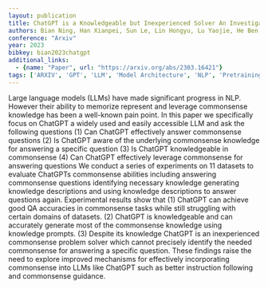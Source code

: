```yaml
---
layout: publication
title: ChatGPT is a Knowledgeable but Inexperienced Solver An Investigation of Commonsense Problem in Large Language Models
authors: Bian Ning, Han Xianpei, Sun Le, Lin Hongyu, Lu Yaojie, He Ben, Jiang Shanshan, Dong Bin
conference: "Arxiv"
year: 2023
bibkey: bian2023chatgpt
additional_links:
  - {name: "Paper", url: "https://arxiv.org/abs/2303.16421"}
tags: ['ARXIV', 'GPT', 'LLM', 'Model Architecture', 'NLP', 'Pretraining Methods', 'Prompting', 'RAG', 'Reinforcement Learning']
---
```

Large language models (LLMs) have made significant progress in NLP. However their ability to memorize represent and leverage commonsense knowledge has been a well-known pain point. In this paper we specifically focus on ChatGPT a widely used and easily accessible LLM and ask the following questions (1) Can ChatGPT effectively answer commonsense questions (2) Is ChatGPT aware of the underlying commonsense knowledge for answering a specific question (3) Is ChatGPT knowledgeable in commonsense (4) Can ChatGPT effectively leverage commonsense for answering questions We conduct a series of experiments on 11 datasets to evaluate ChatGPTs commonsense abilities including answering commonsense questions identifying necessary knowledge generating knowledge descriptions and using knowledge descriptions to answer questions again. Experimental results show that (1) ChatGPT can achieve good QA accuracies in commonsense tasks while still struggling with certain domains of datasets. (2) ChatGPT is knowledgeable and can accurately generate most of the commonsense knowledge using knowledge prompts. (3) Despite its knowledge ChatGPT is an inexperienced commonsense problem solver which cannot precisely identify the needed commonsense for answering a specific question. These findings raise the need to explore improved mechanisms for effectively incorporating commonsense into LLMs like ChatGPT such as better instruction following and commonsense guidance.
